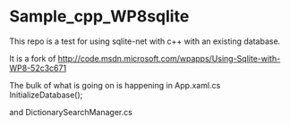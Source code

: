 Sample_cpp_WP8sqlite
====================
This repo is a test for using sqlite-net with c++ with an existing database. 

It is a fork of http://code.msdn.microsoft.com/wpapps/Using-Sqlite-with-WP8-52c3c671

The bulk of what is going on is happening in App.xaml.cs InitializeDatabase();

and DictionarySearchManager.cs 
